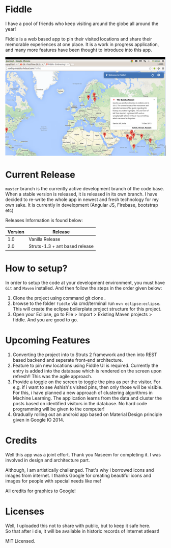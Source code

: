 Fiddle
==============

I have a pool of friends who keep visiting around the globe all around the year!

Fiddle is a web based app to pin their visited locations and share their memorable experiences at one place. It is a work in progress application, and many more features have been thought to introduce into this app.

![alt text](https://github.com/ashish-chopra/fiddle/blob/master/src/main/webapp/images/screenshot)


Current Release
===================
`master` branch is the currently active development branch of the code base. When a stable version is released, it is released in its own branch. I have decided to re-write the whole app in newest and fresh technology for my own sake. It is currently in development (Angular JS, Firebase, bootstrap etc)

Releases Information is found below:

| Version | Release  |
| ------- | -------- |
| 1.0     | Vanilla Release |
| 2.0     | Struts-1.3 + ant based release |

How to setup?
===============
In order to setup the code at your development environment, you must have `Git` and `Maven` installed. And then follow the steps in the order given below:

   1. Clone the project using command git clone <project-url>.
   2. browse to the folder `fiddle` via cmd/terminal run `mvn eclipse:eclipse`. This will create the eclipse boilerplate project structure for this project.
   3. Open your Eclipse, go to File >  Import > Existing Maven projects > fiddle. And you are good to go.
   

Upcoming Features
===================
   1. Converting the project into to Struts 2 framework and then into REST based backend and seperate front-end architecture.
   2. Feature to pin new locations using Fiddle UI is required. Currently the entry is added into the database which is rendered on the screen upon refresh!! This was the agile approach.
   2. Provide a toggle on the screen to toggle the pins as per the visitor. For e.g. if i want to see Ashish's visited pins, then only those will be visible. For this, i have planned a new approach of clustering algorithms in Machine Learning. The application learns from the data and cluster the posts based on identified visitors in the database. No hard code programming will be given to the computer!
   3. Gradually rolling out an android app based on Material Design principle given in Google IO 2014.


Credits
============
Well this app was a joint effort. Thank you Naseem for completing it. I was involved in design and architecture part.

Although, I am artistically challenged. That's why i borrowed icons and images from internet. I thanks Google for creating beautiful icons and images for people with special needs like me!

All credits for graphics to Google!


Licenses
=============
Well, I uploaded this not to share with public, but to keep it safe here.<br/>
So that after i die, it will be available in historic records of Internet atleast!

MIT Licensed.
